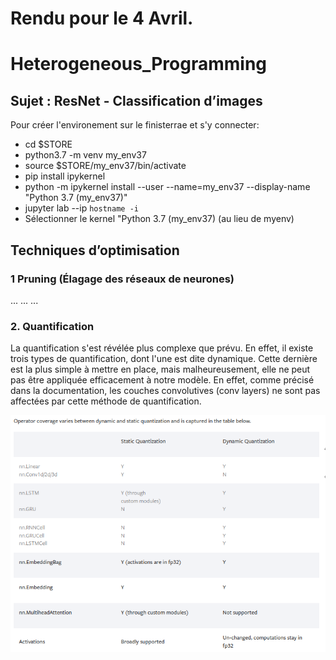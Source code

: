 # Rendu pour le 4 Avril.


# Heterogeneous_Programming

## Sujet : ResNet - Classification d’images

Pour créer l'environement sur le finisterrae et s'y connecter:
- cd $STORE
- python3.7 -m venv my_env37
- source $STORE/my_env37/bin/activate
- pip install ipykernel
- python -m ipykernel install --user --name=my_env37 --display-name "Python 3.7 (my_env37)"
- jupyter lab --ip `hostname -i`
- Sélectionner le kernel "Python 3.7 (my_env37) (au lieu de myenv)


## Techniques d’optimisation

### 1 Pruning (Élagage des réseaux de neurones)
...
...
...


### 2. Quantification

La quantification s'est révélée plus complexe que prévu. En effet, il existe trois types de quantification, dont l'une est dite dynamique. Cette dernière est la plus simple à mettre en place, mais malheureusement, elle ne peut pas être appliquée efficacement à notre modèle. En effet, comme précisé dans la documentation, les couches convolutives (conv layers) ne sont pas affectées par cette méthode de quantification.

![Quantification statique](https://raw.githubusercontent.com/maul0803/Heterogeneous_Programming/main/pas_dynamique.png)


